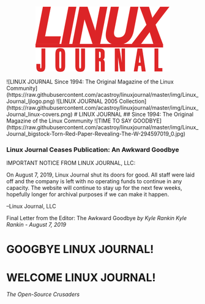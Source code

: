 <p align="center">
  <img src="https://raw.githubusercontent.com/acastroy/linuxjournal/master/img/Linux_Journal_ljlogo.png">
</p>
![LINUX JOURNAL Since 1994: The Original Magazine of the Linux Community](https://raw.githubusercontent.com/acastroy/linuxjournal/master/img/Linux_Journal_ljlogo.png)
![LINUX JOURNAL 2005 Collection](https://raw.githubusercontent.com/acastroy/linuxjournal/master/img/Linux_Journal_linux-covers.png)
# LINUX JOURNAL
## Since 1994: The Original Magazine of the Linux Community
![TIME TO SAY GOODBYE](https://raw.githubusercontent.com/acastroy/linuxjournal/master/img/Linux_Journal_bigstock-Torn-Red-Paper-Revealing-The-W-294597019_0.jpg)

### Linux Journal Ceases Publication: An Awkward Goodbye

IMPORTANT NOTICE FROM LINUX JOURNAL, LLC:

On August 7, 2019, Linux Journal shut its doors for good. All staff were laid off and the company is left with no operating funds to continue in any capacity. The website will continue to stay up for the next few weeks, hopefully longer for archival purposes if we can make it happen.

–Linux Journal, LLC

Final Letter from the Editor: The Awkward Goodbye
_by Kyle Rankin_
_Kyle Rankin - August 7, 2019_

# GOOGBYE LINUX JOURNAL!
# WELCOME LINUX JOURNAL!
_The Open-Source Crusaders_
